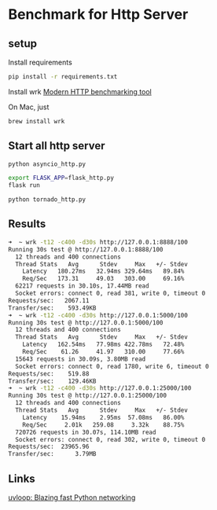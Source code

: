 # Benchmark for Http Server


## setup

Install requirements

```bash
pip install -r requirements.txt
```

Install wrk [Modern HTTP benchmarking tool](https://github.com/wg/wrk)

On Mac, just

```bash
brew install wrk
```

## Start all http server


```bash
python asyncio_http.py
```

```bash
export FLASK_APP=flask_http.py
flask run
```

```bash
python tornado_http.py
```

## Results

```bash
➜  ~ wrk -t12 -c400 -d30s http://127.0.0.1:8888/100
Running 30s test @ http://127.0.0.1:8888/100
  12 threads and 400 connections
  Thread Stats   Avg      Stdev     Max   +/- Stdev
    Latency   180.27ms   32.94ms 329.64ms   89.84%
    Req/Sec   173.31     49.03   303.00     69.16%
  62217 requests in 30.10s, 17.44MB read
  Socket errors: connect 0, read 381, write 0, timeout 0
Requests/sec:   2067.11
Transfer/sec:    593.49KB
➜  ~ wrk -t12 -c400 -d30s http://127.0.0.1:5000/100
Running 30s test @ http://127.0.0.1:5000/100
  12 threads and 400 connections
  Thread Stats   Avg      Stdev     Max   +/- Stdev
    Latency   162.54ms   77.98ms 422.78ms   72.48%
    Req/Sec    61.26     41.97   310.00     77.66%
  15643 requests in 30.09s, 3.80MB read
  Socket errors: connect 0, read 1780, write 6, timeout 0
Requests/sec:    519.88
Transfer/sec:    129.46KB
➜  ~ wrk -t12 -c400 -d30s http://127.0.0.1:25000/100
Running 30s test @ http://127.0.0.1:25000/100
  12 threads and 400 connections
  Thread Stats   Avg      Stdev     Max   +/- Stdev
    Latency    15.94ms    2.95ms  57.08ms   86.00%
    Req/Sec     2.01k   259.08     3.32k    88.75%
  720726 requests in 30.07s, 114.10MB read
  Socket errors: connect 0, read 302, write 0, timeout 0
Requests/sec:  23965.96
Transfer/sec:      3.79MB
```


## Links

[uvloop: Blazing fast Python networking](https://magic.io/blog/uvloop-blazing-fast-python-networking/)


